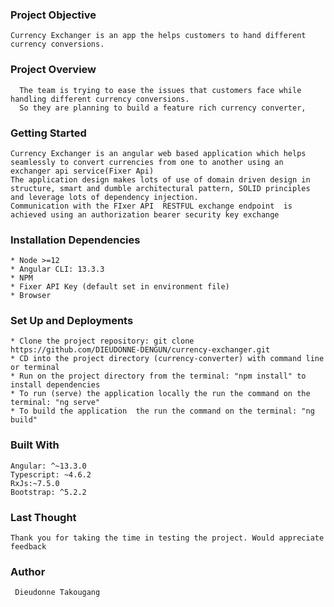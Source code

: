 ### Project Objective
    Currency Exchanger is an app the helps customers to hand different currency conversions.

### Project Overview
      The team is trying to ease the issues that customers face while handling different currency conversions.
      So they are planning to build a feature rich currency converter,

### Getting Started
    Currency Exchanger is an angular web based application which helps seamlessly to convert currencies from one to another using an exchanger api service(Fixer Api)
    The application design makes lots of use of domain driven design in structure, smart and dumble architectural pattern, SOLID principles and leverage lots of dependency injection.
    Communication with the FIxer API  RESTFUL exchange endpoint  is achieved using an authorization bearer security key exchange

### Installation Dependencies
    * Node >=12
    * Angular CLI: 13.3.3
    * NPM
    * Fixer API Key (default set in environment file)
    * Browser

### Set Up and Deployments

    * Clone the project repository: git clone https://github.com/DIEUDONNE-DENGUN/currency-exchanger.git 
    * CD into the project directory (currency-converter) with command line or terminal
    * Run on the project directory from the terminal: "npm install" to install dependencies
    * To run (serve) the application locally the run the command on the terminal: "ng serve"
    * To build the application  the run the command on the terminal: "ng build"
### Built With

    Angular: ^~13.3.0
    Typescript: ~4.6.2
    RxJs:~7.5.0
    Bootstrap: ^5.2.2
### Last Thought

    Thank you for taking the time in testing the project. Would appreciate feedback

### Author

     Dieudonne Takougang
